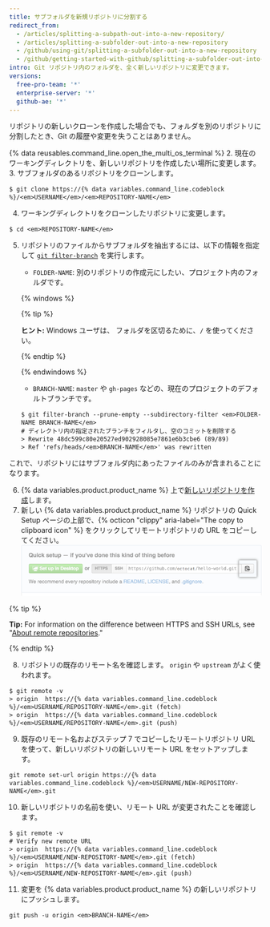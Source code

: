 ```yaml
---
title: サブフォルダを新規リポジトリに分割する
redirect_from:
  - /articles/splitting-a-subpath-out-into-a-new-repository/
  - /articles/splitting-a-subfolder-out-into-a-new-repository
  - /github/using-git/splitting-a-subfolder-out-into-a-new-repository
  - /github/getting-started-with-github/splitting-a-subfolder-out-into-a-new-repository
intro: Git リポジトリ内のフォルダを、全く新しいリポジトリに変更できます。
versions:
  free-pro-team: '*'
  enterprise-server: '*'
  github-ae: '*'
---
```

リポジトリの新しいクローンを作成した場合でも、フォルダを別のリポジトリに分割したとき、Git の履歴や変更を失うことはありません。

{% data reusables.command_line.open_the_multi_os_terminal %}
2. 現在のワーキングディレクトリを、新しいリポジトリを作成したい場所に変更します。
3. サブフォルダのあるリポジトリをクローンします。
  ```shell
  $ git clone https://{% data variables.command_line.codeblock %}/<em>USERNAME</em>/<em>REPOSITORY-NAME</em>
  ```
4. ワーキングディレクトリをクローンしたリポジトリに変更します。
  ```shell
  $ cd <em>REPOSITORY-NAME</em>
  ```
5. リポジトリのファイルからサブフォルダを抽出するには、以下の情報を指定して [`git filter-branch`](https://git-scm.com/docs/git-filter-branch) を実行します。
    - `FOLDER-NAME`: 別のリポジトリの作成元にしたい、プロジェクト内のフォルダです。

    {% windows %}

      {% tip %}

      **ヒント:** Windows ユーザは、 フォルダを区切るために、`/` を使ってください。

      {% endtip %}

    {% endwindows %}
    - `BRANCH-NAME`: `master` や `gh-pages` などの、現在のプロジェクトのデフォルトブランチです。
    ```shell
    $ git filter-branch --prune-empty --subdirectory-filter <em>FOLDER-NAME BRANCH-NAME</em>
    # ディレクトリ内の指定されたブランチをフィルタし、空のコミットを削除する
    > Rewrite 48dc599c80e20527ed902928085e7861e6b3cbe6 (89/89)
    > Ref 'refs/heads/<em>BRANCH-NAME</em>' was rewritten
    ```
  これで、リポジトリにはサブフォルダ内にあったファイルのみが含まれることになります。

6. {% data variables.product.product_name %} 上で[新しいリポジトリを作成](/articles/creating-a-new-repository/)します。
7. 新しい {% data variables.product.product_name %} リポジトリの Quick Setup ページの上部で、{% octicon "clippy" aria-label="The copy to clipboard icon" %} をクリックしてリモートリポジトリの URL をコピーしてください。 ![リモートリポジトリの URL フィールドのコピー](/assets/images/help/repository/copy-remote-repository-url-quick-setup.png)

  {% tip %}

  **Tip:** For information on the difference between HTTPS and SSH URLs, see "[About remote repositories](/github/getting-started-with-github/about-remote-repositories)."

  {% endtip %}

8. リポジトリの既存のリモート名を確認します。 `origin` や `upstream` がよく使われます。
  ```shell
  $ git remote -v
  > origin  https://{% data variables.command_line.codeblock %}/<em>USERNAME/REPOSITORY-NAME</em>.git (fetch)
  > origin  https://{% data variables.command_line.codeblock %}/<em>USERNAME/REPOSITORY-NAME</em>.git (push)
  ```

9. 既存のリモート名およびステップ 7 でコピーしたリモートリポジトリ URL を使って、新しいリポジトリの新しいリモート URL をセットアップします。
  ```shell
  git remote set-url origin https://{% data variables.command_line.codeblock %}/<em>USERNAME/NEW-REPOSITORY-NAME</em>.git
  ```
10. 新しいリポジトリの名前を使い、リモート URL が変更されたことを確認します。
  ```shell
  $ git remote -v
  # Verify new remote URL
  > origin  https://{% data variables.command_line.codeblock %}/<em>USERNAME/NEW-REPOSITORY-NAME</em>.git (fetch)
  > origin  https://{% data variables.command_line.codeblock %}/<em>USERNAME/NEW-REPOSITORY-NAME</em>.git (push)
  ```
11. 変更を {% data variables.product.product_name %} の新しいリポジトリにプッシュします。
  ```shell
  git push -u origin <em>BRANCH-NAME</em>
  ```

